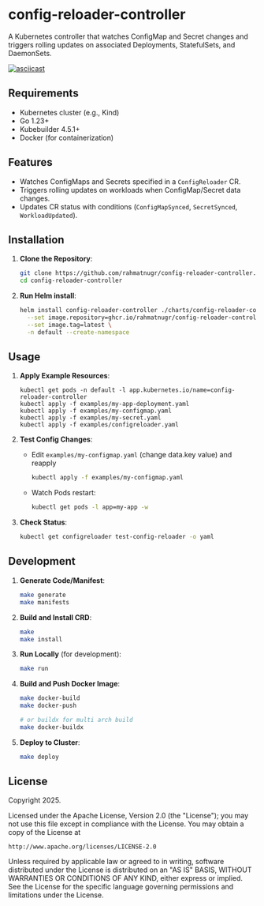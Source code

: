 # config-reloader-controller
A Kubernetes controller that watches ConfigMap and Secret changes and triggers rolling updates on associated Deployments, StatefulSets, and DaemonSets.

[![asciicast](https://asciinema.org/a/AHKNR3ISY9hfhk2XzNUUE7laJ.svg)](https://asciinema.org/a/AHKNR3ISY9hfhk2XzNUUE7laJ)

## Requirements
- Kubernetes cluster (e.g., Kind)
- Go 1.23+
- Kubebuilder 4.5.1+
- Docker (for containerization)

## Features
- Watches ConfigMaps and Secrets specified in a `ConfigReloader` CR.
- Triggers rolling updates on workloads when ConfigMap/Secret data changes.
- Updates CR status with conditions (`ConfigMapSynced`, `SecretSynced`, `WorkloadUpdated`).

## Installation

1. **Clone the Repository**:
   ```bash
   git clone https://github.com/rahmatnugr/config-reloader-controller.git
   cd config-reloader-controller
   ```

2. **Run Helm install**:
   ```bash
   helm install config-reloader-controller ./charts/config-reloader-controller \
     --set image.repository=ghcr.io/rahmatnugr/config-reloader-controller \
     --set image.tag=latest \
     -n default --create-namespace
   ```

## Usage

1. **Apply Example Resources**:
   ```
   kubectl get pods -n default -l app.kubernetes.io/name=config-reloader-controller
   kubectl apply -f examples/my-app-deployment.yaml
   kubectl apply -f examples/my-configmap.yaml
   kubectl apply -f examples/my-secret.yaml
   kubectl apply -f examples/configreloader.yaml
   ```

2. **Test Config Changes**:
   - Edit `examples/my-configmap.yaml` (change data.key value) and reapply
     ```bash
     kubectl apply -f examples/my-configmap.yaml
     ```

   - Watch Pods restart:
     ```bash
     kubectl get pods -l app=my-app -w
     ```

3. **Check Status**:
   ```bash
   kubectl get configreloader test-config-reloader -o yaml
   ```

## Development

1. **Generate Code/Manifest**:
   ```bash
   make generate
   make manifests
   ```

2. **Build and Install CRD**:
   ```bash
   make
   make install
   ```

3. **Run Locally** (for development):
   ```bash
   make run
   ```

4. **Build and Push Docker Image**:
   ```bash
   make docker-build
   make docker-push

   # or buildx for multi arch build
   make docker-buildx
   ```

5. **Deploy to Cluster**:
   ```bash
   make deploy
   ```

## License

Copyright 2025.

Licensed under the Apache License, Version 2.0 (the "License");
you may not use this file except in compliance with the License.
You may obtain a copy of the License at

    http://www.apache.org/licenses/LICENSE-2.0

Unless required by applicable law or agreed to in writing, software
distributed under the License is distributed on an "AS IS" BASIS,
WITHOUT WARRANTIES OR CONDITIONS OF ANY KIND, either express or implied.
See the License for the specific language governing permissions and
limitations under the License.

